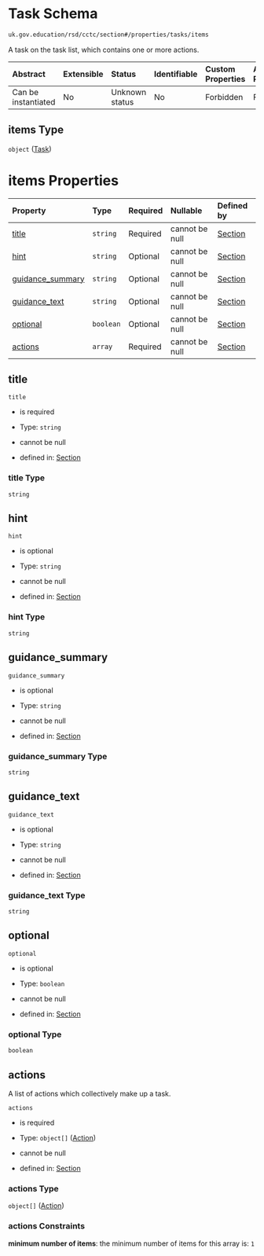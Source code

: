 # Task Schema

```txt
uk.gov.education/rsd/cctc/section#/properties/tasks/items
```

A task on the task list, which contains one or more actions.

| Abstract            | Extensible | Status         | Identifiable | Custom Properties | Additional Properties | Access Restrictions | Defined In                                                                                      |
| :------------------ | :--------- | :------------- | :----------- | :---------------- | :-------------------- | :------------------ | :---------------------------------------------------------------------------------------------- |
| Can be instantiated | No         | Unknown status | No           | Forbidden         | Forbidden             | none                | [section.schema.json\*](../../app/workflows/schemas/section.schema.json "open original schema") |

## items Type

`object` ([Task](section-properties-tasks-task.md))

# items Properties

| Property                               | Type      | Required | Nullable       | Defined by                                                                                                                                                      |
| :------------------------------------- | :-------- | :------- | :------------- | :-------------------------------------------------------------------------------------------------------------------------------------------------------------- |
| [title](#title)                        | `string`  | Required | cannot be null | [Section](section-properties-tasks-task-properties-title.md "uk.gov.education/rsd/cctc/section#/properties/tasks/items/properties/title")                       |
| [hint](#hint)                          | `string`  | Optional | cannot be null | [Section](section-properties-tasks-task-properties-hint.md "uk.gov.education/rsd/cctc/section#/properties/tasks/items/properties/hint")                         |
| [guidance\_summary](#guidance_summary) | `string`  | Optional | cannot be null | [Section](section-properties-tasks-task-properties-guidance_summary.md "uk.gov.education/rsd/cctc/section#/properties/tasks/items/properties/guidance_summary") |
| [guidance\_text](#guidance_text)       | `string`  | Optional | cannot be null | [Section](section-properties-tasks-task-properties-guidance_text.md "uk.gov.education/rsd/cctc/section#/properties/tasks/items/properties/guidance_text")       |
| [optional](#optional)                  | `boolean` | Optional | cannot be null | [Section](section-properties-tasks-task-properties-optional.md "uk.gov.education/rsd/cctc/section#/properties/tasks/items/properties/optional")                 |
| [actions](#actions)                    | `array`   | Required | cannot be null | [Section](section-properties-tasks-task-properties-actions.md "uk.gov.education/rsd/cctc/section#/properties/tasks/items/properties/actions")                   |

## title



`title`

*   is required

*   Type: `string`

*   cannot be null

*   defined in: [Section](section-properties-tasks-task-properties-title.md "uk.gov.education/rsd/cctc/section#/properties/tasks/items/properties/title")

### title Type

`string`

## hint



`hint`

*   is optional

*   Type: `string`

*   cannot be null

*   defined in: [Section](section-properties-tasks-task-properties-hint.md "uk.gov.education/rsd/cctc/section#/properties/tasks/items/properties/hint")

### hint Type

`string`

## guidance\_summary



`guidance_summary`

*   is optional

*   Type: `string`

*   cannot be null

*   defined in: [Section](section-properties-tasks-task-properties-guidance_summary.md "uk.gov.education/rsd/cctc/section#/properties/tasks/items/properties/guidance_summary")

### guidance\_summary Type

`string`

## guidance\_text



`guidance_text`

*   is optional

*   Type: `string`

*   cannot be null

*   defined in: [Section](section-properties-tasks-task-properties-guidance_text.md "uk.gov.education/rsd/cctc/section#/properties/tasks/items/properties/guidance_text")

### guidance\_text Type

`string`

## optional



`optional`

*   is optional

*   Type: `boolean`

*   cannot be null

*   defined in: [Section](section-properties-tasks-task-properties-optional.md "uk.gov.education/rsd/cctc/section#/properties/tasks/items/properties/optional")

### optional Type

`boolean`

## actions

A list of actions which collectively make up a task.

`actions`

*   is required

*   Type: `object[]` ([Action](section-properties-tasks-task-properties-actions-action.md))

*   cannot be null

*   defined in: [Section](section-properties-tasks-task-properties-actions.md "uk.gov.education/rsd/cctc/section#/properties/tasks/items/properties/actions")

### actions Type

`object[]` ([Action](section-properties-tasks-task-properties-actions-action.md))

### actions Constraints

**minimum number of items**: the minimum number of items for this array is: `1`
